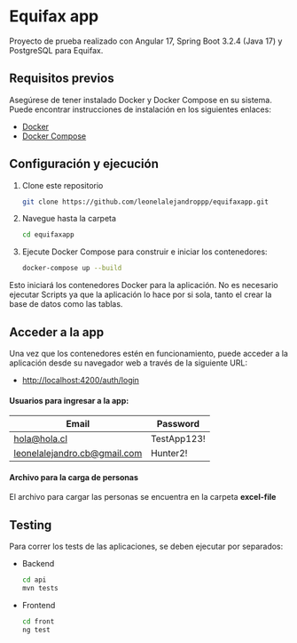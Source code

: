 # Equifax app

Proyecto de prueba realizado con Angular 17, Spring Boot 3.2.4 (Java 17) y PostgreSQL para Equifax.


## Requisitos previos

Asegúrese de tener instalado Docker y Docker Compose en su sistema. Puede encontrar instrucciones de instalación en los siguientes enlaces:

- [Docker](https://docs.docker.com/get-docker/)
- [Docker Compose](https://docs.docker.com/compose/install/)

## Configuración y ejecución
1. Clone este repositorio

   ```bash
   git clone https://github.com/leonelalejandroppp/equifaxapp.git

2. Navegue hasta la carpeta

    ```bash
    cd equifaxapp

3. Ejecute Docker Compose para construir e iniciar los contenedores:

    ```bash
    docker-compose up --build
    
Esto iniciará los contenedores Docker para la aplicación.
No es necesario ejecutar Scripts ya que la aplicación lo hace por si sola, tanto el crear la base de datos como las tablas.

## Acceder a la app

Una vez que los contenedores estén en funcionamiento, puede acceder a la aplicación desde su navegador web a través de la siguiente URL:

- [http://localhost:4200/auth/login](http://localhost:4200/auth/login)

#### Usuarios para ingresar a la app:

| Email  | Password |
| ------------- | ------------- |
| hola@hola.cl  | TestApp123!  |
| leonelalejandro.cb@gmail.com  | Hunter2!  |

#### Archivo para la carga de personas

El archivo para cargar las personas se encuentra en la carpeta **excel-file**

## Testing

Para correr los tests de las aplicaciones, se deben ejecutar por separados:

- Backend

    ```bash
    cd api
    mvn tests

- Frontend
    ```bash
    cd front
    ng test